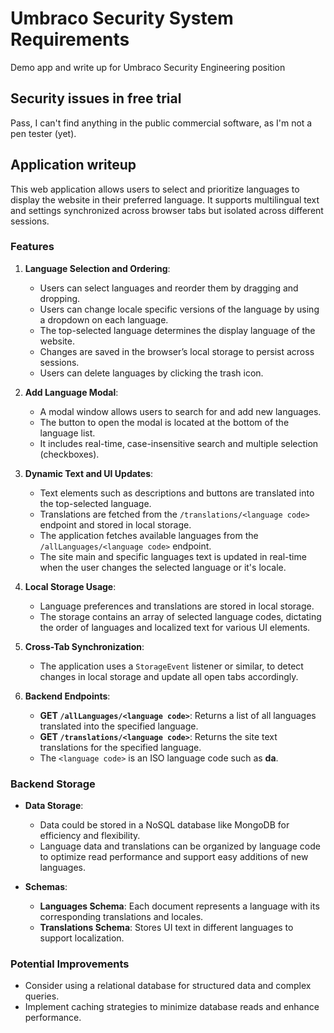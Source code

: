 # Umbraco Security System Requirements

Demo app and write up for Umbraco Security Engineering position

## Security issues in free trial

Pass, I can't find anything in the public commercial software, as I'm not a pen tester (yet).

## Application writeup

This web application allows users to select and prioritize languages to display the website in their preferred language. It supports multilingual text and settings synchronized across browser tabs but isolated across different sessions.

### Features

1. **Language Selection and Ordering**:

   - Users can select languages and reorder them by dragging and dropping.
   - Users can change locale specific versions of the language by using a dropdown on each language.
   - The top-selected language determines the display language of the website.
   - Changes are saved in the browser’s local storage to persist across sessions.
   - Users can delete languages by clicking the trash icon.

2. **Add Language Modal**:

   - A modal window allows users to search for and add new languages.
   - The button to open the modal is located at the bottom of the language list.
   - It includes real-time, case-insensitive search and multiple selection (checkboxes).

3. **Dynamic Text and UI Updates**:

   - Text elements such as descriptions and buttons are translated into the top-selected language.
   - Translations are fetched from the `/translations/<language code>` endpoint and stored in local storage.
   - The application fetches available languages from the `/allLanguages/<language code>` endpoint.
   - The site main and specific languages text is updated in real-time when the user changes the selected language or it's locale.

4. **Local Storage Usage**:

   - Language preferences and translations are stored in local storage.
   - The storage contains an array of selected language codes, dictating the order of languages and localized text for various UI elements.

5. **Cross-Tab Synchronization**:

   - The application uses a `StorageEvent` listener or similar, to detect changes in local storage and update all open tabs accordingly.

6. **Backend Endpoints**:

   - **GET `/allLanguages/<language code>`**: Returns a list of all languages translated into the specified language.
   - **GET `/translations/<language code>`**: Returns the site text translations for the specified language.
   - The `<language code>` is an ISO language code such as **da**.

### Backend Storage

- **Data Storage**:

  - Data could be stored in a NoSQL database like MongoDB for efficiency and flexibility.
  - Language data and translations can be organized by language code to optimize read performance and support easy additions of new languages.

- **Schemas**:
  - **Languages Schema**: Each document represents a language with its corresponding translations and locales.
  - **Translations Schema**: Stores UI text in different languages to support localization.

### Potential Improvements

- Consider using a relational database for structured data and complex queries.
- Implement caching strategies to minimize database reads and enhance performance.
